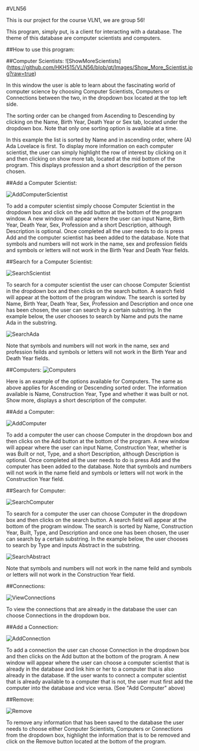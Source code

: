 #VLN56

This is our project for the course VLN1, we are group 56!

This program, simply put, is a client for interacting with a database. The theme of this database are computer scientists and computers.

##How to use this program:

##Computer Scientists:
![ShowMoreScientists] (https://github.com/HKH515/VLN56/blob/qt/Images/Show_More_Scientist.jpg?raw=true)

In this window the user is able to learn about the fascinating world of computer science by choosing Computer Scientists, Computers or Connections between the two, in the dropdown box located at the top left side.

The sorting order can be changed from Ascending to Descending by clicking on the Name, Birth Year, Death Year or Sex tab, located under the dropdown box. Note that only one sorting option is available at a time. 

In this example the list is sorted by Name and in ascending order, where (A) Ada Lovelace is first. To display more information on each computer scientist, the user can simply highlight the row of interest by clicking on it and then clicking on show more tab, located at the mid bottom of the program. This displays profession and a short description of the person chosen.

##Add a Computer Scientist:

![AddComputerScientist](https://github.com/HKH515/VLN56/blob/qt/Images/Add_Computer_Scientist.jpg?raw=true)

To add a computer scientist simply choose Computer Scientist in the dropdown box and click on the add button at the bottom of the program window. A new window will appear where the user can input Name, Birth Year, Death Year, Sex, Profession and a short Description, although Description is optional. Once completed all the user needs to do is press Add and the computer scientist has been added to the database. Note that symbols and numbers will not work in the name, sex and profession fields and symbols or letters will not work in the Birth Year and Death Year fields.

##Search for a Computer Scientist:

![SearchScientist](https://github.com/HKH515/VLN56/blob/qt/Images/Search_Computer_Scientists.jpg?raw=true)

To search for a computer scientist the user can choose Computer Scientist in the dropdown box and then clicks on the search button. A search field will appear at the bottom of the program window. The search is sorted by Name, Birth Year, Death Year, Sex, Profession and Description and once one has been chosen, the user can search by a certain substring. In the example below, the user chooses to search by Name and puts the name Ada in the substring. 

![SearchAda](https://github.com/HKH515/VLN56/blob/qt/Images/Search_Ada.jpg?raw=true)

Note that symbols and numbers will not work in the name, sex and profession feilds and symbols or letters will not work in the Birth Year and Death Year fields.


##Computers:
![Computers](https://github.com/HKH515/VLN56/blob/qt/Images/Computers.jpg?raw=true)

Here is an example of the options available for Computers. The same as above applies for Ascending or Descending sorted order. The information available is Name, Construction Year, Type and whether it was built or not. Show more, displays a short description of the computer.

##Add a Computer:

![AddComputer](https://github.com/HKH515/VLN56/blob/qt/Images/Add_Computer.jpg?raw=true)

To add a computer the user can choose Computer in the dropdown box and then clicks on the Add button at the bottom of the program. A new window will appear where the user can input Name, Construction Year, whether is was Built or not, Type, and a short Description, although Description is optional. Once completed all the user needs to do is press Add and the computer has been added to the database. Note that symbols and numbers will not work in the name field and symbols or letters will not work in the Construction Year field.

##Search for Computer:

![SearchComputer](https://github.com/HKH515/VLN56/blob/qt/Images/Search_Computers.jpg?raw=true)

To search for a computer the user can choose Computer in the dropdown box and then clicks on the search button. A search field will appear at the bottom of the program window. The search is sorted by Name, Construction Year, Built, Type, and Description and once one has been chosen, the user can search by a certain substring. In the example below, the user chooses to search by Type and inputs Abstract in the substring.

![SearchAbstract](https://github.com/HKH515/VLN56/blob/qt/Images/Search_Abstract.jpg?raw=true)

Note that symbols and numbers will not work in the name feild and symbols or letters will not work in the Construction Year field.

##Connections:

![ViewConnections](https://github.com/HKH515/VLN56/blob/qt/Images/View_Connections.jpg?raw=true)

To view the connections that are already in the database the user can choose Connections in the dropdown box. 

##Add a Connection:

![AddConnection](https://github.com/HKH515/VLN56/blob/qt/Images/Add_Connection.jpg?raw=true)

To add a connection the user can choose Connection in the dropdown box and then clicks on the Add button at the bottom of the program. A new window will appear where the user can choose a computer scientist that is already in the database and link him or her to a computer that is also already in the database. If the user wants to connect a computer scientist that is already available to a computer that is not, the user must first add the computer into the database and vice versa. (See "Add Computer" above)

##Remove:

![Remove](https://github.com/HKH515/VLN56/blob/qt/Images/Remove.jpg?raw=true)

To remove any information that has been saved to the database the user needs to choose either Computer Scientists, Computers or Connections from the dropdown box, highlight the information that is to be removed and click on the Remove button located at the bottom of the program.


